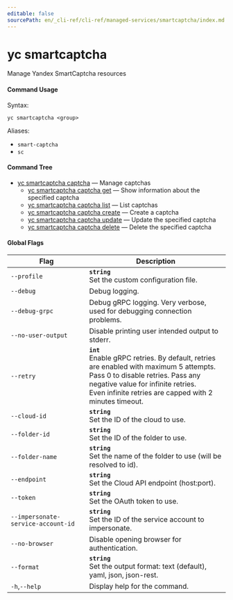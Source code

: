 ```yaml
---
editable: false
sourcePath: en/_cli-ref/cli-ref/managed-services/smartcaptcha/index.md
---
```


# yc smartcaptcha

Manage Yandex SmartCaptcha resources

#### Command Usage

Syntax: 

`yc smartcaptcha <group>`

Aliases: 

- `smart-captcha`
- `sc`

#### Command Tree

- [yc smartcaptcha captcha](captcha/index.md) — Manage captchas
	- [yc smartcaptcha captcha get](captcha/get.md) — Show information about the specified captcha
	- [yc smartcaptcha captcha list](captcha/list.md) — List captchas
	- [yc smartcaptcha captcha create](captcha/create.md) — Create a captcha
	- [yc smartcaptcha captcha update](captcha/update.md) — Update the specified captcha
	- [yc smartcaptcha captcha delete](captcha/delete.md) — Delete the specified captcha

#### Global Flags

| Flag | Description |
|----|----|
|`--profile`|<b>`string`</b><br/>Set the custom configuration file.|
|`--debug`|Debug logging.|
|`--debug-grpc`|Debug gRPC logging. Very verbose, used for debugging connection problems.|
|`--no-user-output`|Disable printing user intended output to stderr.|
|`--retry`|<b>`int`</b><br/>Enable gRPC retries. By default, retries are enabled with maximum 5 attempts.<br/>Pass 0 to disable retries. Pass any negative value for infinite retries.<br/>Even infinite retries are capped with 2 minutes timeout.|
|`--cloud-id`|<b>`string`</b><br/>Set the ID of the cloud to use.|
|`--folder-id`|<b>`string`</b><br/>Set the ID of the folder to use.|
|`--folder-name`|<b>`string`</b><br/>Set the name of the folder to use (will be resolved to id).|
|`--endpoint`|<b>`string`</b><br/>Set the Cloud API endpoint (host:port).|
|`--token`|<b>`string`</b><br/>Set the OAuth token to use.|
|`--impersonate-service-account-id`|<b>`string`</b><br/>Set the ID of the service account to impersonate.|
|`--no-browser`|Disable opening browser for authentication.|
|`--format`|<b>`string`</b><br/>Set the output format: text (default), yaml, json, json-rest.|
|`-h`,`--help`|Display help for the command.|
